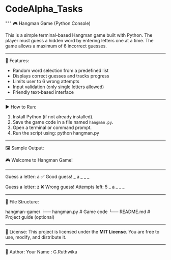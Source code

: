 # CodeAlpha_Tasks
"""
🎮 Hangman Game (Python Console)

This is a simple terminal-based Hangman game built with Python. The player must guess a hidden word by entering letters one at a time. The game allows a maximum of 6 incorrect guesses.

---------------------------------------
📌 Features:
- Random word selection from a predefined list
- Displays correct guesses and tracks progress
- Limits user to 6 wrong attempts
- Input validation (only single letters allowed)
- Friendly text-based interface

---------------------------------------
▶️ How to Run:

1. Install Python (if not already installed).
2. Save the game code in a file named `hangman.py`.
3. Open a terminal or command prompt.
4. Run the script using:
   python hangman.py

---------------------------------------
🖼️ Sample Output:

🎮 Welcome to Hangman Game!
_ _ _ _ _

Guess a letter: a
✅ Good guess!
_ a _ _ _

Guess a letter: z
❌ Wrong guess! Attempts left: 5
_ a _ _ _

---------------------------------------
📁 File Structure:

hangman-game/
├── hangman.py     # Game code
└── README.md      # Project guide (optional)

---------------------------------------
📄 License:
This project is licensed under the **MIT License**.
You are free to use, modify, and distribute it.

---------------------------------------
🙋 Author:
Your Name : G.Ruthwika
